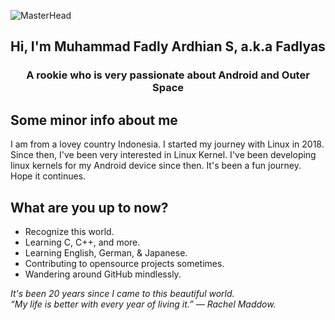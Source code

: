 ![MasterHead](https://1.bp.blogspot.com/-7A4WynwLsMw/XbBpCXG8fHI/AAAAAAAAMt4/uOa1bpLskYgrwGbllhSu2SDj_Mig8SXJQCLcBGAsYHQ/s1600/2000_600px.gif)

<p align="center">
<h2 align="center">Hi, I'm Muhammad Fadly Ardhian S, a.k.a Fadlyas</h2>
<h3 align="center">A rookie who is very passionate about Android and Outer Space</h3>
</p>

## Some minor info about me
I am from a lovey country Indonesia. I started my journey with Linux in 2018. Since then, I've been very interested in Linux Kernel. I've been developing linux kernels for my Android device since then. It's been a fun journey. Hope it continues.

## What are you up to now?
- Recognize this world.
- Learning C, C++, and more.
- Learning English, German, & Japanese.
- Contributing to opensource projects sometimes.
- Wandering around GitHub mindlessly.

<p>
  <em>
    It's been 20 years since I came to this beautiful world.<br>
    “My life is better with every year of living it.” — Rachel Maddow.
  </em>
</p>